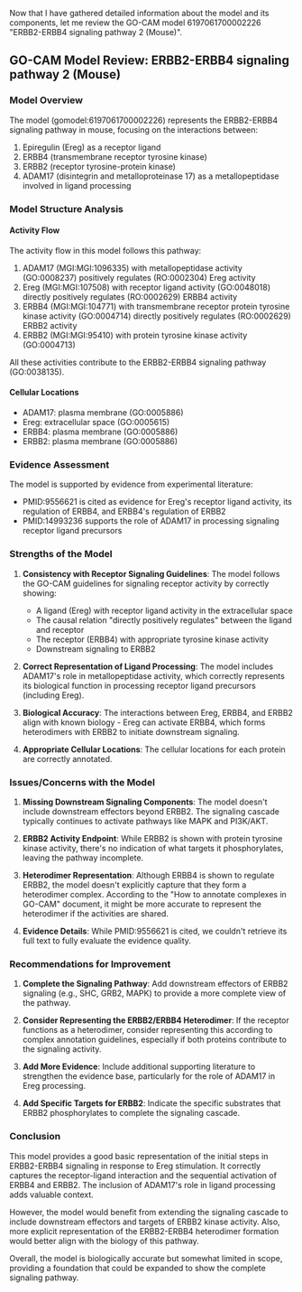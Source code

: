 Now that I have gathered detailed information about the model and its components, let me review the GO-CAM model 6197061700002226 "ERBB2-ERBB4 signaling pathway 2 (Mouse)".

## GO-CAM Model Review: ERBB2-ERBB4 signaling pathway 2 (Mouse)

### Model Overview
The model (gomodel:6197061700002226) represents the ERBB2-ERBB4 signaling pathway in mouse, focusing on the interactions between:
1. Epiregulin (Ereg) as a receptor ligand
2. ERBB4 (transmembrane receptor tyrosine kinase)
3. ERBB2 (receptor tyrosine-protein kinase)
4. ADAM17 (disintegrin and metalloproteinase 17) as a metallopeptidase involved in ligand processing

### Model Structure Analysis

#### Activity Flow
The activity flow in this model follows this pathway:
1. ADAM17 (MGI:MGI:1096335) with metallopeptidase activity (GO:0008237) positively regulates (RO:0002304) Ereg activity
2. Ereg (MGI:MGI:107508) with receptor ligand activity (GO:0048018) directly positively regulates (RO:0002629) ERBB4 activity
3. ERBB4 (MGI:MGI:104771) with transmembrane receptor protein tyrosine kinase activity (GO:0004714) directly positively regulates (RO:0002629) ERBB2 activity
4. ERBB2 (MGI:MGI:95410) with protein tyrosine kinase activity (GO:0004713)

All these activities contribute to the ERBB2-ERBB4 signaling pathway (GO:0038135).

#### Cellular Locations
- ADAM17: plasma membrane (GO:0005886)
- Ereg: extracellular space (GO:0005615)
- ERBB4: plasma membrane (GO:0005886)
- ERBB2: plasma membrane (GO:0005886)

### Evidence Assessment
The model is supported by evidence from experimental literature:
- PMID:9556621 is cited as evidence for Ereg's receptor ligand activity, its regulation of ERBB4, and ERBB4's regulation of ERBB2
- PMID:14993236 supports the role of ADAM17 in processing signaling receptor ligand precursors

### Strengths of the Model
1. **Consistency with Receptor Signaling Guidelines**: The model follows the GO-CAM guidelines for signaling receptor activity by correctly showing:
   - A ligand (Ereg) with receptor ligand activity in the extracellular space
   - The causal relation "directly positively regulates" between the ligand and receptor
   - The receptor (ERBB4) with appropriate tyrosine kinase activity
   - Downstream signaling to ERBB2

2. **Correct Representation of Ligand Processing**: The model includes ADAM17's role in metallopeptidase activity, which correctly represents its biological function in processing receptor ligand precursors (including Ereg).

3. **Biological Accuracy**: The interactions between Ereg, ERBB4, and ERBB2 align with known biology - Ereg can activate ERBB4, which forms heterodimers with ERBB2 to initiate downstream signaling.

4. **Appropriate Cellular Locations**: The cellular locations for each protein are correctly annotated.

### Issues/Concerns with the Model

1. **Missing Downstream Signaling Components**: The model doesn't include downstream effectors beyond ERBB2. The signaling cascade typically continues to activate pathways like MAPK and PI3K/AKT.

2. **ERBB2 Activity Endpoint**: While ERBB2 is shown with protein tyrosine kinase activity, there's no indication of what targets it phosphorylates, leaving the pathway incomplete.

3. **Heterodimer Representation**: Although ERBB4 is shown to regulate ERBB2, the model doesn't explicitly capture that they form a heterodimer complex. According to the "How to annotate complexes in GO-CAM" document, it might be more accurate to represent the heterodimer if the activities are shared.

4. **Evidence Details**: While PMID:9556621 is cited, we couldn't retrieve its full text to fully evaluate the evidence quality.

### Recommendations for Improvement

1. **Complete the Signaling Pathway**: Add downstream effectors of ERBB2 signaling (e.g., SHC, GRB2, MAPK) to provide a more complete view of the pathway.

2. **Consider Representing the ERBB2/ERBB4 Heterodimer**: If the receptor functions as a heterodimer, consider representing this according to complex annotation guidelines, especially if both proteins contribute to the signaling activity.

3. **Add More Evidence**: Include additional supporting literature to strengthen the evidence base, particularly for the role of ADAM17 in Ereg processing.

4. **Add Specific Targets for ERBB2**: Indicate the specific substrates that ERBB2 phosphorylates to complete the signaling cascade.

### Conclusion

This model provides a good basic representation of the initial steps in ERBB2-ERBB4 signaling in response to Ereg stimulation. It correctly captures the receptor-ligand interaction and the sequential activation of ERBB4 and ERBB2. The inclusion of ADAM17's role in ligand processing adds valuable context.

However, the model would benefit from extending the signaling cascade to include downstream effectors and targets of ERBB2 kinase activity. Also, more explicit representation of the ERBB2-ERBB4 heterodimer formation would better align with the biology of this pathway.

Overall, the model is biologically accurate but somewhat limited in scope, providing a foundation that could be expanded to show the complete signaling pathway.